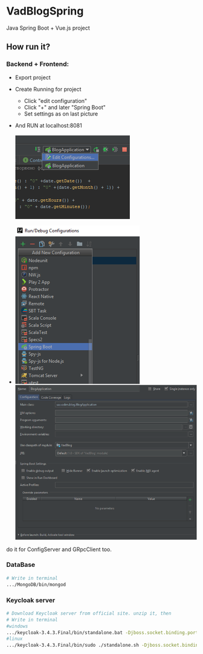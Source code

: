 # VadBlogSpring
Java Spring Boot + Vue.js project

## How run it?

### Backend + Frontend:
* Export project
* Create Running for project 
	* Click "edit configuration" 
	* Click "+" and later "Spring Boot"
	* Set settings as on last picture 
* And RUN at localhost:8081 

  ![alt text](PicturesRM/setting_running.PNG)
*	![alt text](PicturesRM/new_spring.PNG)
  ![alt text](PicturesRM/set_config.PNG)
  
  do it for ConfigServer and GRpcClient too.



### DataBase
``` bash
# Write in terminal
.../MongoDB/bin/mongod
```
### Keycloak server
``` bash
# Download Keycloak server from official site. unzip it, then 
# Write in terminal
#windows
.../keycloak-3.4.3.Final/bin/standalone.bat -Djboss.socket.binding.port-offset=100
#linux
.../keycloak-3.4.3.Final/bin/sudo ./standalone.sh -Djboss.socket.binding.port-offset=100
```
